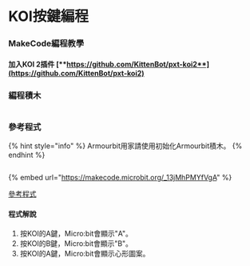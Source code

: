 # KOI按鍵編程

### MakeCode編程教學

#### 加入KOI 2插件 [**https://github.com/KittenBot/pxt-koi2**](https://github.com/KittenBot/pxt-koi2)

### 編程積木

<figure><img src="https://files.gitbook.com/v0/b/gitbook-x-prod.appspot.com/o/spaces%2FsN6MlwBFbL3P67FzMMyL%2Fuploads%2Fg8gveE0DC4idrYoORQEx%2Fimage.png?alt=media&#x26;token=97b18306-46f0-43d8-8aba-690e1ac10ca3" alt=""><figcaption></figcaption></figure>

### 參考程式

{% hint style="info" %}
Armourbit用家請使用初始化Armourbit積木。
{% endhint %}

<figure><img src="https://files.gitbook.com/v0/b/gitbook-x-prod.appspot.com/o/spaces%2F6uJvpXC43onNIIwhMlWo%2Fuploads%2FPGyECwlPd2M3JqUBLDfO%2Fimage.png?alt=media&#x26;token=662ace3f-a8eb-4fbf-8a10-1d9643c88b1e" alt=""><figcaption></figcaption></figure>

{% embed url="https://makecode.microbit.org/_13jMhPMYfVgA" %}

[參考程式](https://makecode.microbit.org/\_13jMhPMYfVgA)

#### 程式解說

1. 按KOI的A鍵，Micro:bit會顯示"A"。
2. 按KOI的B鍵，Micro:bit會顯示"B"。
3. 按KOI的A鍵，Micro:bit會顯示心形圖案。
